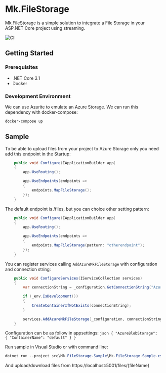 # Mk.FileStorage

Mk.FileStorage is a simple solution to integrate a File Storage in your ASP.NET Core project using streaming.

![CI](https://github.com/m-knet/Mk.FileStorage/workflows/CI/badge.svg)

## Getting Started

### Prerequisites

* .NET Core 3.1
* Docker

### Development Environment

We can use Azurite to emulate an Azure Storage. We can run this dependency with docker-compose:

```bash
docker-compose up
```

## Sample

To be able to upload files from your project to Azure Storage only you need add this endpoint in the Startup:

```csharp
    public void Configure(IApplicationBuilder app)
    {
        app.UseRouting();

        app.UseEndpoints(endpoints =>
        {
            endpoints.MapFileStorage();
        });
    }
```

The default endpoint is /files, but you can choice other setting pattern:

```csharp
    public void Configure(IApplicationBuilder app)
    {
        app.UseRouting();

        app.UseEndpoints(endpoints =>
        {
            endpoints.MapFileStorage(pattern: "otherendpoint");
        });
    }
```

You can register services calling `AddAzureMkFileStorage` with configuration and connection string:

```csharp
    public void ConfigureServices(IServiceCollection services)
    {
        var connectionString = _configuration.GetConnectionString("AzureBlobStorage");

        if (_env.IsDevelopment())
        {
            CreateContainerIfNotExists(connectionString);
        }

        services.AddAzureMkFileStorage(_configuration, connectionString);
    }
```

Configuration can be as follow in appsettings:
`json
    {
      "AzureBlobStorage": {
        "ContainerName": "default"
      }
    }
`

Run sample in Visual Studio or with command line:

```csharp
dotnet run --project src\Mk.FileStorage.Sample\Mk.FileStorage.Sample.csproj
```

And upload/download files from https://localhost:5001/files/{fileName}

